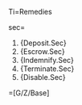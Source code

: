 Ti=Remedies

sec=<ol  class="secs-and"><li>{Deposit.Sec}<li>{Escrow.Sec}<li>{Indemnify.Sec}<li>{Terminate.Sec}<li>{Disable.Sec}</ol>

=[G/Z/Base]